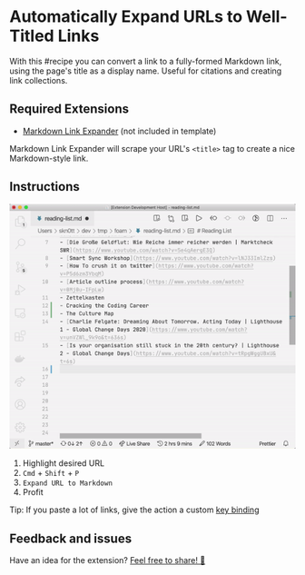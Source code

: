 # Automatically Expand URLs to Well-Titled Links

With this #recipe you can convert a link to a fully-formed Markdown link, using the page's title as a display name. Useful for citations and creating link collections.

## Required Extensions

 - [Markdown Link Expander](https://marketplace.visualstudio.com/items?itemName=skn0tt.markdown-link-expander) (not included in template)

Markdown Link Expander will scrape your URL's `<title>` tag to create a nice Markdown-style link.

## Instructions

![Demo](/assets/images/prettify-links-demo.gif)

1. Highlight desired URL
2. `Cmd` + `Shift` + `P`
3. `Expand URL to Markdown`
4. Profit

Tip: If you paste a lot of links, give the action a custom [key binding](https://code.visualstudio.com/docs/getstarted/keybindings)

## Feedback and issues

Have an idea for the extension? [Feel free to share! 🎉](https://github.com/Skn0tt/markdown-link-expander/issues)

